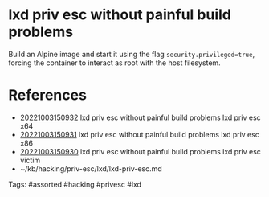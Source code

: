 # lxd priv esc without painful build problems
Build an Alpine image and start it using the flag `security.privileged=true`, forcing the container to interact as root with the host filesystem.

# References
- [20221003150932](/zet/20221003150932/README.md) lxd priv esc without painful build problems lxd priv esc x64
- [20221003150931](/zet/20221003150931/README.md) lxd priv esc without painful build problems lxd priv esc x86
- [20221003150930](/zet/20221003150930/README.md) lxd priv esc without painful build problems lxd priv esc victim
- ~/kb/hacking/priv-esc/lxd/lxd-priv-esc.md

Tags:
    #assorted #hacking #privesc #lxd
